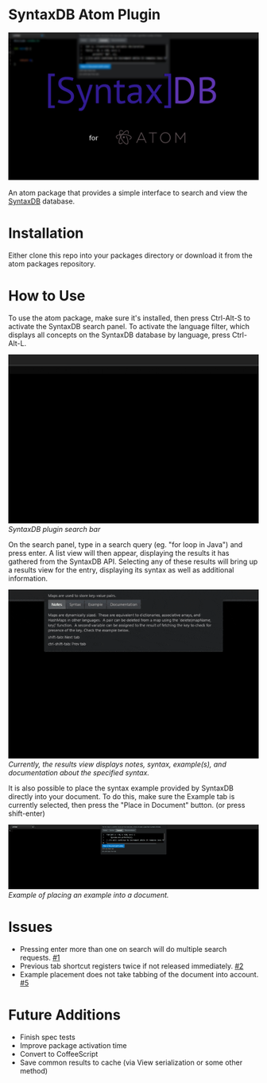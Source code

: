 # SyntaxDB Atom Plugin

![Front](screenshots/front.png)

An atom package that provides a simple interface to search and view the [SyntaxDB](https://syntaxdb.com/) database.

# Installation
Either clone this repo into your packages directory or download it from the atom packages repository.

# How to Use
To use the atom package, make sure it's installed, then press Ctrl-Alt-S to activate the SyntaxDB search panel.
To activate the language filter, which displays all concepts on the SyntaxDB database by language, press Ctrl-Alt-L.

![Search View](screenshots/SearchView.gif)  
*SyntaxDB plugin search bar*

On the search panel, type in a search query (eg. "for loop in Java") and press enter. A list view will then appear, displaying the results
it has gathered from the SyntaxDB API. Selecting any of these results will bring up a results view for the entry, displaying
its syntax as well as additional information.

![Results View](screenshots/ResultsView.gif)  
*Currently, the results view displays notes, syntax, example(s), and documentation about the specified syntax.*

It is also possible to place the syntax example provided by SyntaxDB directly into your document. To do this, make sure the Example tab
is currently selected, then press the "Place in Document" button. (or press shift-enter)

![Placing Example into Document](screenshots/PlaceExample.gif)  
*Example of placing an example into a document.*

# Issues
- Pressing enter more than one on search will do multiple search requests. [#1](https://github.com/Coteh/syntaxdb-atom-plugin/issues/1)
- Previous tab shortcut registers twice if not released immediately. [#2](https://github.com/Coteh/syntaxdb-atom-plugin/issues/2)
- Example placement does not take tabbing of the document into account. [#5](https://github.com/Coteh/syntaxdb-atom-plugin/issues/5)

# Future Additions
- Finish spec tests
- Improve package activation time
- Convert to CoffeeScript
- Save common results to cache (via View serialization or some other method)

